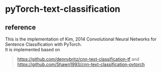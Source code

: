 # pyTorch-text-classification
## reference 
This is the implementation of Kim, 2014 Convolutional Neural Networks for Sentence Classification with PyTorch.\
It is implemented based on
>https://github.com/dennybritz/cnn-text-classification-tf and \
>https://github.com/Shawn1993/cnn-text-classification-pytorch
